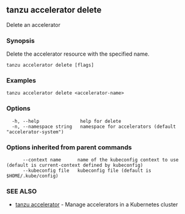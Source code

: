 ## tanzu accelerator delete

Delete an accelerator

### Synopsis

Delete the accelerator resource with the specified name.

```
tanzu accelerator delete [flags]
```

### Examples

```
tanzu accelerator delete <accelerator-name>
```

### Options

```
  -h, --help               help for delete
  -n, --namespace string   namespace for accelerators (default "accelerator-system")
```

### Options inherited from parent commands

```
      --context name      name of the kubeconfig context to use (default is current-context defined by kubeconfig)
      --kubeconfig file   kubeconfig file (default is $HOME/.kube/config)
```

### SEE ALSO

* [tanzu accelerator](tanzu_accelerator.md)	 - Manage accelerators in a Kubernetes cluster

